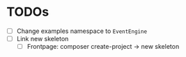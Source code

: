 # TODOs

- [ ] Change examples namespace to `EventEngine`
- [ ] Link new skeleton
    - [ ] Frontpage: composer create-project -> new skeleton
